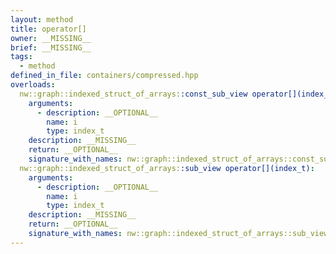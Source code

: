 ```yaml
---
layout: method
title: operator[]
owner: __MISSING__
brief: __MISSING__
tags:
  - method
defined_in_file: containers/compressed.hpp
overloads:
  nw::graph::indexed_struct_of_arrays::const_sub_view operator[](index_t) const:
    arguments:
      - description: __OPTIONAL__
        name: i
        type: index_t
    description: __MISSING__
    return: __OPTIONAL__
    signature_with_names: nw::graph::indexed_struct_of_arrays::const_sub_view operator[](index_t i) const
  nw::graph::indexed_struct_of_arrays::sub_view operator[](index_t):
    arguments:
      - description: __OPTIONAL__
        name: i
        type: index_t
    description: __MISSING__
    return: __OPTIONAL__
    signature_with_names: nw::graph::indexed_struct_of_arrays::sub_view operator[](index_t i)
---
```


